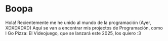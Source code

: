 # Boopa
Hola! Recientemente me he unido al mundo de la programación (Ayer, XDXDXDXD) Aquí se van a encontrar mis projectos de Programación, como I Go Pizza: El Videojuego, que se lanzará este 2025, los quiero :3
